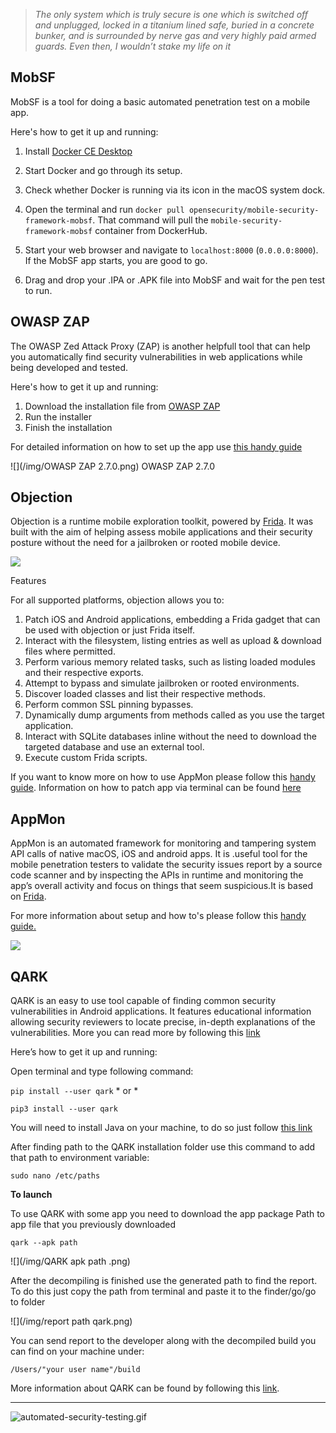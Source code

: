 > *The only system which is truly secure is one which is switched off and unplugged, locked in a titanium lined safe, buried in a concrete bunker, and is surrounded by nerve gas and very highly paid armed guards. Even then, I wouldn’t stake my life on it*

## MobSF
MobSF is a tool for doing a basic automated penetration test on a mobile app.

Here's how to get it up and running:

1. Install [Docker CE Desktop](https://store.docker.com/editions/community/docker-ce-desktop-mac)

2. Start Docker and go through its setup.

3. Check whether Docker is running via its icon in the macOS system dock.

4. Open the terminal and run `docker pull opensecurity/mobile-security-framework-mobsf`. That command will pull the `mobile-security-framework-mobsf` container from DockerHub.

5. Start your web browser and navigate to `localhost:8000` (`0.0.0.0:8000`). If the MobSF app starts, you are good to go.

6. Drag and drop your .IPA or .APK file into MobSF and wait for the pen test to run.

## OWASP ZAP

The OWASP Zed Attack Proxy (ZAP) is another helpfull tool that can help you automatically find security vulnerabilities in web applications while being developed and tested.

Here's how to get it up and running:

1. Download the installation file from [OWASP ZAP](https://www.zaproxy.org/download/)
2. Run the installer 
3. Finish the installation 

For detailed information on how to set up the app use [this handy guide](https://github.com/zaproxy/zaproxy/releases/download/2.7.0/ZAPGettingStartedGuide-2.7.pdf)  

![](/img/OWASP ZAP 2.7.0.png)
OWASP ZAP 2.7.0

## Objection

Objection is a runtime mobile exploration toolkit, powered by [Frida](https://www.frida.re/). 
It was built with the aim of helping assess mobile applications and their security posture without the need for a jailbroken or rooted mobile device.

![](/img/objection.png)

Features 

For all supported platforms, objection allows you to:

1. Patch iOS and Android applications, embedding a Frida gadget that can be used with objection or just Frida itself.
1. Interact with the filesystem, listing entries as well as upload & download files where permitted.
1. Perform various memory related tasks, such as listing loaded modules and their respective exports.
1. Attempt to bypass and simulate jailbroken or rooted environments.
1. Discover loaded classes and list their respective methods.
1. Perform common SSL pinning bypasses.
1. Dynamically dump arguments from methods called as you use the target application.
1. Interact with SQLite databases inline without the need to download the targeted database and use an external tool.
1. Execute custom Frida scripts.

If you want to know more on how to use AppMon please follow this [handy guide](https://github.com/sensepost/objection/wiki/Using-objection). Information on how to patch app via terminal can be found [here](https://github.com/sensepost/objection/wiki/Patching-Android-Applications) 

## AppMon

AppMon is an automated framework for monitoring and tampering system API calls of native macOS, iOS and android apps. It is .useful tool for the mobile penetration testers to validate the security issues report by a source code scanner and by inspecting the APIs in runtime and monitoring the app’s overall activity and focus on things that seem suspicious.It is based on [Frida](https://www.frida.re/).

For more information about setup and how to's please follow this [handy guide.](https://dpnishant.github.io/appmon/)

![](/img/appmon.png)

## QARK
QARK is an easy to use tool capable of finding common security vulnerabilities in Android applications. It features educational information allowing security reviewers to locate precise, in-depth explanations of the vulnerabilities. More you can read more by following this [link](https://engineering.linkedin.com/blog/2015/08/introducing-qark)

Here’s how to get it up and running:

Open terminal and type following command: 

`pip install --user qark` * or *

`pip3 install --user qark`

You will need to install Java on your machine, to do so just follow [this link](https://www.oracle.com/technetwork/java/javase/downloads/jdk11-downloads-5066655.html) 

After finding path to the QARK installation folder use this command to add that path to environment variable:

`sudo nano /etc/paths`


**To launch**

To use QARK with some app you need to download the app package Path to app file that you previously downloaded 

`qark --apk path`

![](/img/QARK apk path .png)

After the decompiling is finished use the generated path to find the report. To do this just copy the path from terminal and paste it to the finder/go/go to folder

![](/img/report path qark.png)

You can send report to the developer along with the decompiled build you can find on your machine under:

`/Users/"your user name"/build`

More information about QARK can be found by following this [link](https://github.com/linkedin/qark).

---

![automated-security-testing.gif](/img/automated-security-testing.gif)
